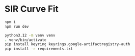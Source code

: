 # SIR Curve Fit

```bash
npm i
npm run dev
```


```bash
python3.12 -m venv venv
. venv/bin/activate
pip install keyring keyrings.google-artifactregistry-auth
pip install -r requirements.txt
```

